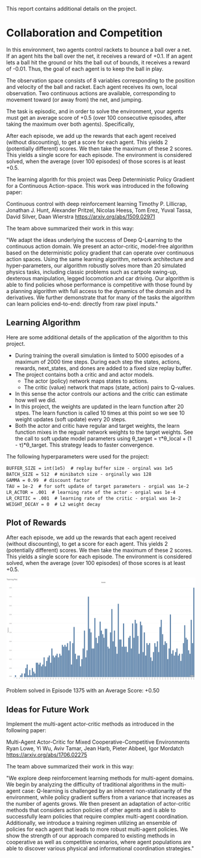 This report contains additional details on the project.

# Collaboration and Competition

In this environment, two agents control rackets to bounce a ball over a net. If an agent hits the ball over the net, it receives a reward of +0.1. If an agent lets a ball hit the ground or hits the ball out of bounds, it receives a reward of -0.01. Thus, the goal of each agent is to keep the ball in play.

The observation space consists of 8 variables corresponding to the position and velocity of the ball and racket. Each agent receives its own, local observation. Two continuous actions are available, corresponding to movement toward (or away from) the net, and jumping.

The task is episodic, and in order to solve the environment, your agents must get an average score of +0.5 (over 100 consecutive episodes, after taking the maximum over both agents). Specifically,

After each episode, we add up the rewards that each agent received (without discounting), to get a score for each agent. This yields 2 (potentially different) scores. We then take the maximum of these 2 scores. This yields a single score for each episode. The environment is considered solved, when the average (over 100 episodes) of those scores is at least +0.5.

The learning algorith for this project was Deep Deterministic Policy Gradient for a Continuous Action-space. This work was introduced in the following paper: 

Continuous control with deep reinforcement learning
Timothy P. Lillicrap, Jonathan J. Hunt, Alexander Pritzel, Nicolas Heess, Tom Erez, Yuval Tassa, David Silver, Daan Wierstra
https://arxiv.org/abs/1509.02971

The team above summarized their work in this way:

"We adapt the ideas underlying the success of Deep Q-Learning to the continuous action domain. We present an actor-critic, model-free algorithm based on the deterministic policy gradient that can operate over continuous action spaces. Using the same learning algorithm, network architecture and hyper-parameters, our algorithm robustly solves more than 20 simulated physics tasks, including classic problems such as cartpole swing-up, dexterous manipulation, legged locomotion and car driving. Our algorithm is able to find policies whose performance is competitive with those found by a planning algorithm with full access to the dynamics of the domain and its derivatives. We further demonstrate that for many of the tasks the algorithm can learn policies end-to-end: directly from raw pixel inputs."

## Learning Algorithm

Here are some additional details of the application of the algorithm to this project.
* During training the overall simulation is limted to 5000 episodes of a maximum of 2000 time steps.  During each step the states, actions, rewards, next_states, and dones are added to a fixed size replay buffer.
* The project contains both a critic and and actor models.
    * The actor (policy) network maps states to actions.
    * The critic (value) network that maps (state, action) pairs to Q-values.
* In this sense the actor controls our actions and the critic can estimate how well we did.
* In this project, the weights are updated in the learn function after 20 stpes.  The learn function is called 10 times at this point so we see 10 weight updates (soft update) every 20 steps.
* Both the actor and critic have regular and target weights, the learn function mixes in the regualr network weights to the target weights. See the call to soft update model parameters using θ_target = τ*θ_local + (1 - τ)*θ_target.  This strategy leads to faster convergence.   

The following hyperparameters were used for the project:

```
BUFFER_SIZE = int(1e5)  # replay buffer size - orginal was 1e5
BATCH_SIZE = 512  # minibatch size - orginally was 128
GAMMA = 0.99  # discount factor
TAU = 1e-2  # for soft update of target parameters - orgial was 1e-2
LR_ACTOR = .001  # learning rate of the actor - orgial was 1e-4
LR_CRITIC = .001  # learning rate of the critic - orgial was 1e-2
WEIGHT_DECAY = 0  # L2 weight decay
```

## Plot of Rewards

After each episode, we add up the rewards that each agent received (without discounting), to get a score for each agent. This yields 2 (potentially different) scores. We then take the maximum of these 2 scores. This yields a single score for each episode. The environment is considered solved, when the average (over 100 episodes) of those scores is at least +0.5.

![Plot of Rewards](https://github.com/bohoro/CollaborationAndCompetition/blob/master/plot/plot.jpeg?raw=true)

Problem solved in Episode 1375 with an Average Score: +0.50

## Ideas for Future Work

Implement the multi-agent actor-critic methods as introduced in the following paper:

Multi-Agent Actor-Critic for Mixed Cooperative-Competitive Environments
Ryan Lowe, Yi Wu, Aviv Tamar, Jean Harb, Pieter Abbeel, Igor Mordatch
https://arxiv.org/abs/1706.02275

The team above summarized their work in this way:

"We explore deep reinforcement learning methods for multi-agent domains. We begin by analyzing the difficulty of traditional algorithms in the multi-agent case: Q-learning is challenged by an inherent non-stationarity of the environment, while policy gradient suffers from a variance that increases as the number of agents grows. We then present an adaptation of actor-critic methods that considers action policies of other agents and is able to successfully learn policies that require complex multi-agent coordination. Additionally, we introduce a training regimen utilizing an ensemble of policies for each agent that leads to more robust multi-agent policies. We show the strength of our approach compared to existing methods in cooperative as well as competitive scenarios, where agent populations are able to discover various physical and informational coordination strategies."
